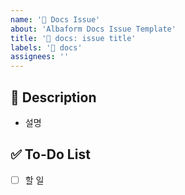 ```yaml
---
name: '📝 Docs Issue'
about: 'Albaform Docs Issue Template'
title: '📝 docs: issue title'
labels: '📝 docs'
assignees: ''
---
```


## 📝 Description

- 설명

## ✅ To-Do List

- [ ] 할 일

